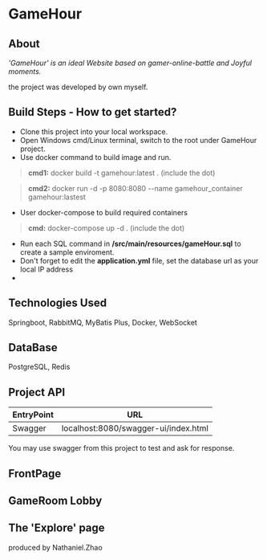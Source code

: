 # GameHour 
## About
*'GameHour' is an ideal Website based on gamer-online-battle and Joyful moments.* 

the project was developed by own myself. 
## Build Steps - How to get started?
- Clone this project into your local workspace.
- Open Windows cmd/Linux terminal, switch to the root  under GameHour project.
- Use docker command to build image and run.
> **cmd1:** docker build -t gamehour:latest . (include the dot)

> **cmd2:** docker run -d -p 8080:8080 --name gamehour_container gamehour:lastest
- User docker-compose to build required containers
> **cmd:** docker-compose up -d . (include the dot)
- Run each SQL command in **/src/main/resources/gameHour.sql** to create a sample enviroment.
- Don't forget to edit the **application.yml** file, set the database url as your local IP address
- 
## Technologies Used
Springboot, RabbitMQ, MyBatis Plus, Docker, WebSocket

## DataBase
PostgreSQL,  Redis

## Project API
| EntryPoint | URL |
|--|--|
| Swagger | localhost:8080/swagger-ui/index.html |

You may use swagger from this project to test and ask for response. 
## FrontPage
## GameRoom Lobby
## The 'Explore' page


produced by Nathaniel.Zhao
